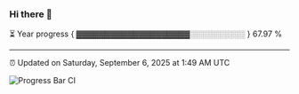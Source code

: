 ### Hi there 👋

⏳ Year progress { ▓▓▓▓▓▓▓▓▓▓▓▓▓▓▓▓▓▓▓▓░░░░░░░░░░ } 67.97 %

---

⏰ Updated on Saturday, September 6, 2025 at 1:49 AM UTC

![Progress Bar CI](https://github.com/arthurbuhl/arthurbuhl/workflows/Progress%20Bar%20CI/badge.svg)
